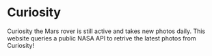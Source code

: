 # Curiosity
Curiosity the Mars rover is still active and takes new photos daily. This website queries a public NASA API to retrive the latest photos from Curiosity!
